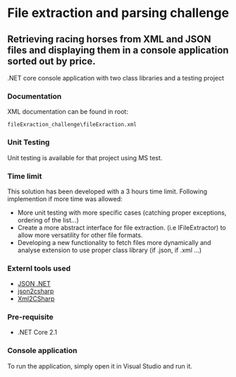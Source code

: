 # File extraction and parsing challenge
## Retrieving racing horses from XML and JSON files and displaying them in a console application sorted out by price.

.NET core console application with two class libraries and a testing project

### Documentation
XML documentation can be found in root:
```
fileExraction_challenge\fileExraction.xml
```
### Unit Testing
Unit testing is available for that project using MS test.

### Time limit
This solution has been developed with a 3 hours time limit.
Following implemention if more time was allowed:

* More unit testing with more specific cases (catching proper exceptions, ordering of the list...)
* Create a more abstract interface for file extraction. (i.e IFileExtractor) to allow more versatility for other file formats.
* Developing a new functionality to fetch files more dynamically and analyse extension to use proper class library (if .json, if .xml ...)

### Externl tools used
* [JSON .NET](https://www.newtonsoft.com/json)
* [json2csharp](http://json2csharp.com/)
* [Xml2CSharp](https://xmltocsharp.azurewebsites.net/)

### Pre-requisite
* .NET Core 2.1

### Console application

To run the application, simply open it in Visual Studio and run it.
